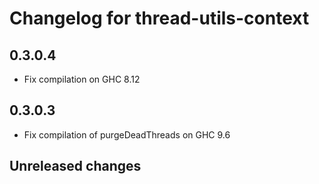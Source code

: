 # Changelog for thread-utils-context

## 0.3.0.4 

- Fix compilation on GHC 8.12

## 0.3.0.3

- Fix compilation of purgeDeadThreads on GHC 9.6

## Unreleased changes
